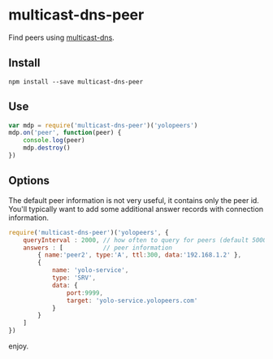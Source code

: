 # multicast-dns-peer

Find peers using [multicast-dns](https://www.npmjs.com/package/multicast-dns).

## Install

```
npm install --save multicast-dns-peer
```

## Use

```js
var mdp = require('multicast-dns-peer')('yolopeers')
mdp.on('peer', function(peer) {
    console.log(peer)
    mdp.destroy()
})
```

## Options

The default peer information is not very useful, it contains only the peer id.  
You'll typically want to add some additional answer records with connection information.

```js
require('multicast-dns-peer')('yolopeers', {
    queryInterval : 2000, // how often to query for peers (default 5000)
    answers : [           // peer information
        { name:'peer2', type:'A', ttl:300, data:'192.168.1.2' },
        {
            name: 'yolo-service',
            type: 'SRV',
            data: {
                port:9999,
                target: 'yolo-service.yolopeers.com'
            }
        }
    ]
})
```

enjoy.
